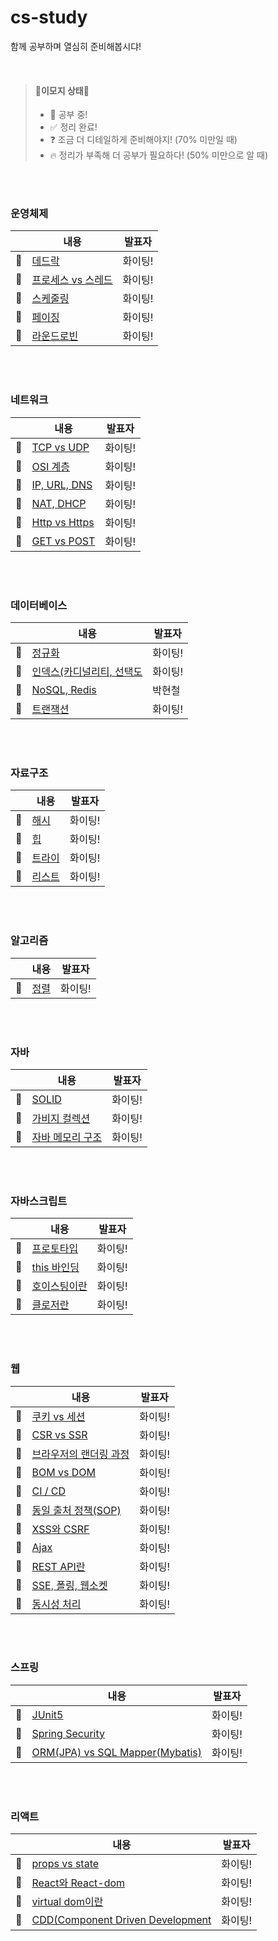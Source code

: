 # cs-study
함께 공부하며 열심히 준비해봅시댜!

<br />

> #### :blue_heart:이모지 상태:blue_heart:
> - :seedling: 공부 중!   
> - :white_check_mark: 정리 완료!
> - :question: 조금 더 디테일하게 준비해야지! (70% 미만일 때)
> - :fire: 정리가 부족해 더 공부가 필요하다! (50% 미만으로 알 때)

<br /><br />

### 운영체제
| | 내용 | 발표자 |
| ----| ---- | ---- |
| :seedling: | [데드락]() | 화이팅! |
| :seedling: | [프로세스 vs 스레드]() | 화이팅! |
| :seedling: | [스케줄링]() | 화이팅! |
| :seedling: | [페이징]() | 화이팅! |
| :seedling: | [라운드로빈]() | 화이팅! |


<br /><br />

### 네트워크
| | 내용 | 발표자 |
| ----| ---- | ---- |
| :seedling: | [TCP vs UDP]() | 화이팅! |
| :seedling: | [OSI 계층]() | 화이팅! |
| :seedling: | [IP, URL, DNS]() | 화이팅! |
| :seedling: | [NAT, DHCP]() | 화이팅! |
| :seedling: | [Http vs Https]() | 화이팅! |
| :seedling: | [GET vs POST]() | 화이팅! |

<br /><br />

### 데이터베이스
| | 내용 | 발표자 |
| ----| ---- | ---- |
| :seedling: | [정규화]() | 화이팅! |
| :seedling: | [인덱스(카디널리티, 선택도]() | 화이팅! |
| :seedling: | [NoSQL, Redis]() | 박현철 |
| :seedling: | [트랜잭션]() | 화이팅! |

<br /><br />

### 자료구조
| | 내용 | 발표자 |
| ----| ---- | ---- |
| :seedling: | [해시]() | 화이팅! |
| :seedling: | [힙]() | 화이팅! |
| :seedling: | [트라이]() | 화이팅! |
| :seedling: | [리스트]() | 화이팅! |

<br /><br />

### 알고리즘
| | 내용 | 발표자 |
| ----| ---- | ---- |
| :seedling: | [정렬]() | 화이팅! |


<br /><br />

### 자바
| | 내용 | 발표자 |
| ----| ---- | ---- |
| :seedling: | [SOLID]() | 화이팅! |
| :seedling: | [가비지 컬렉션]() | 화이팅! |
| :seedling: | [자바 메모리 구조]() | 화이팅! |

<br /><br />

### 자바스크립트
| | 내용 | 발표자 |
| ----| ---- | ---- |
| :seedling: | [프로토타입]() | 화이팅! |
| :seedling: | [this 바인딩]() | 화이팅! |
| :seedling: | [호이스팅이란]() | 화이팅! |
| :seedling: | [클로저란]() | 화이팅! |

<br /><br />

### 웹 
| | 내용 | 발표자 |
| ----| ---- | ---- |
| :seedling: | [쿠키 vs 세션]() | 화이팅! |
| :seedling: | [CSR vs SSR]() | 화이팅! |
| :seedling: | [브라우저의 랜더링 과정]() | 화이팅! |
| :seedling: | [BOM vs DOM]() | 화이팅! |
| :seedling: | [CI / CD]() | 화이팅! |
| :seedling: | [동일 출처 정책(SOP)]() | 화이팅! |
| :seedling: | [XSS와 CSRF]() | 화이팅! |
| :seedling: | [Ajax]() | 화이팅! |
| :seedling: | [REST API란]() | 화이팅! |
| :seedling: | [SSE, 폴링, 웹소켓]() | 화이팅! |
| :seedling: | [동시성 처리]() | 화이팅! |

<br /><br />

### 스프링
| | 내용 | 발표자 |
| ----| ---- | ---- |
| :seedling: | [JUnit5]() | 화이팅! |
| :seedling: | [Spring Security]() | 화이팅! |
| :seedling: | [ORM(JPA) vs SQL Mapper(Mybatis)]() | 화이팅! |

<br /><br />

### 리액트
| | 내용 | 발표자 |
| ----| ---- | ---- |
| :seedling: | [props vs state]() | 화이팅! |
| :seedling: | [React와 React-dom]() | 화이팅! |
| :seedling: | [virtual dom이란]() | 화이팅! |
| :seedling: | [CDD(Component Driven Development]() | 화이팅! |

